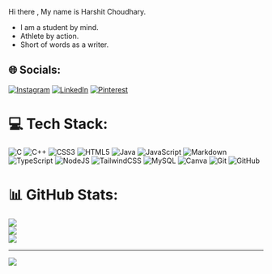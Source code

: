 Hi there , My name is Harshit Choudhary.
- I am a student by mind.
- Athlete by action.
- Short of words as a writer.

## 🌐 Socials:
[![Instagram](https://img.shields.io/badge/Instagram-%23E4405F.svg?logo=Instagram&logoColor=white)](https://instagram.com/haroharsh) [![LinkedIn](https://img.shields.io/badge/LinkedIn-%230077B5.svg?logo=linkedin&logoColor=white)](https://linkedin.com/in/haroharsh) [![Pinterest](https://img.shields.io/badge/Pinterest-%23E60023.svg?logo=Pinterest&logoColor=white)](https://pinterest.com/harshitchoudhar8) 

# 💻 Tech Stack:
![C](https://img.shields.io/badge/c-%2300599C.svg?style=for-the-badge&logo=c&logoColor=white) ![C++](https://img.shields.io/badge/c++-%2300599C.svg?style=for-the-badge&logo=c%2B%2B&logoColor=white) ![CSS3](https://img.shields.io/badge/css3-%231572B6.svg?style=for-the-badge&logo=css3&logoColor=white) ![HTML5](https://img.shields.io/badge/html5-%23E34F26.svg?style=for-the-badge&logo=html5&logoColor=white) ![Java](https://img.shields.io/badge/java-%23ED8B00.svg?style=for-the-badge&logo=openjdk&logoColor=white) ![JavaScript](https://img.shields.io/badge/javascript-%23323330.svg?style=for-the-badge&logo=javascript&logoColor=%23F7DF1E) ![Markdown](https://img.shields.io/badge/markdown-%23000000.svg?style=for-the-badge&logo=markdown&logoColor=white) ![TypeScript](https://img.shields.io/badge/typescript-%23007ACC.svg?style=for-the-badge&logo=typescript&logoColor=white) ![NodeJS](https://img.shields.io/badge/node.js-6DA55F?style=for-the-badge&logo=node.js&logoColor=white) ![TailwindCSS](https://img.shields.io/badge/tailwindcss-%2338B2AC.svg?style=for-the-badge&logo=tailwind-css&logoColor=white) ![MySQL](https://img.shields.io/badge/mysql-4479A1.svg?style=for-the-badge&logo=mysql&logoColor=white) ![Canva](https://img.shields.io/badge/Canva-%2300C4CC.svg?style=for-the-badge&logo=Canva&logoColor=white) ![Git](https://img.shields.io/badge/git-%23F05033.svg?style=for-the-badge&logo=git&logoColor=white) ![GitHub](https://img.shields.io/badge/github-%23121011.svg?style=for-the-badge&logo=github&logoColor=white)
# 📊 GitHub Stats:
![](https://github-readme-stats.vercel.app/api?username=haroharsh&theme=radical&hide_border=false&include_all_commits=true&count_private=false)<br/>
![](https://nirzak-streak-stats.vercel.app/?user=haroharsh&theme=radical&hide_border=false)<br/>
![](https://github-readme-stats.vercel.app/api/top-langs/?username=haroharsh&theme=radical&hide_border=false&include_all_commits=true&count_private=false&layout=compact)

---
[![](https://visitcount.itsvg.in/api?id=haroharsh&icon=0&color=5)](https://visitcount.itsvg.in)
##
